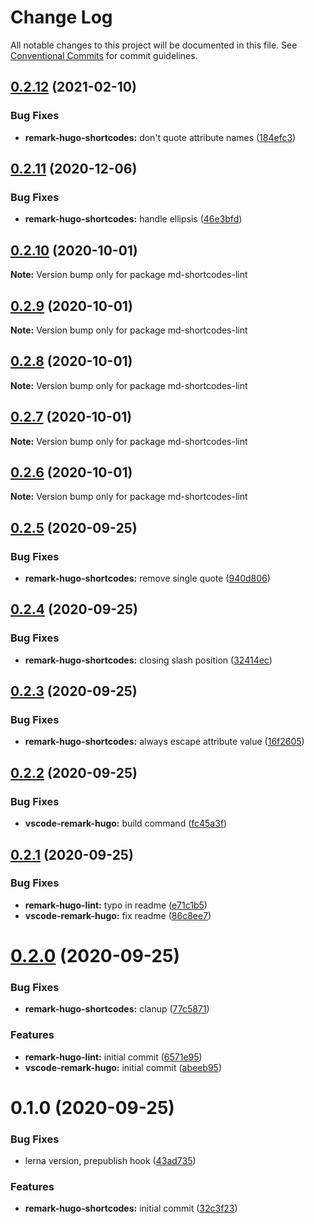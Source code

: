 # Change Log

All notable changes to this project will be documented in this file.
See [Conventional Commits](https://conventionalcommits.org) for commit guidelines.

## [0.2.12](https://github.com/HitkoDev/md-shortcodes-lint/compare/v0.2.11...v0.2.12) (2021-02-10)


### Bug Fixes

* **remark-hugo-shortcodes:** don't quote attribute names ([184efc3](https://github.com/HitkoDev/md-shortcodes-lint/commit/184efc348d9680860d8d3e53f4d8ffd1a5093a40))






## [0.2.11](https://github.com/HitkoDev/md-shortcodes-lint/compare/v0.2.10...v0.2.11) (2020-12-06)


### Bug Fixes

* **remark-hugo-shortcodes:** handle ellipsis ([46e3bfd](https://github.com/HitkoDev/md-shortcodes-lint/commit/46e3bfd2b265e84adc7474dfc7858e235da123a9))





## [0.2.10](https://github.com/HitkoDev/md-shortcodes-lint/compare/v0.2.9...v0.2.10) (2020-10-01)

**Note:** Version bump only for package md-shortcodes-lint





## [0.2.9](https://github.com/HitkoDev/md-shortcodes-lint/compare/v0.2.8...v0.2.9) (2020-10-01)

**Note:** Version bump only for package md-shortcodes-lint





## [0.2.8](https://github.com/HitkoDev/md-shortcodes-lint/compare/v0.2.7...v0.2.8) (2020-10-01)

**Note:** Version bump only for package md-shortcodes-lint





## [0.2.7](https://github.com/HitkoDev/md-shortcodes-lint/compare/v0.2.6...v0.2.7) (2020-10-01)

**Note:** Version bump only for package md-shortcodes-lint





## [0.2.6](https://github.com/HitkoDev/md-shortcodes-lint/compare/v0.2.5...v0.2.6) (2020-10-01)

**Note:** Version bump only for package md-shortcodes-lint





## [0.2.5](https://github.com/HitkoDev/md-shortcodes-lint/compare/v0.2.4...v0.2.5) (2020-09-25)


### Bug Fixes

* **remark-hugo-shortcodes:** remove single quote ([940d806](https://github.com/HitkoDev/md-shortcodes-lint/commit/940d8065d0bdd5537c0773ee34aaad3b7f6ceb13))





## [0.2.4](https://github.com/HitkoDev/md-shortcodes-lint/compare/v0.2.3...v0.2.4) (2020-09-25)


### Bug Fixes

* **remark-hugo-shortcodes:** closing slash position ([32414ec](https://github.com/HitkoDev/md-shortcodes-lint/commit/32414ec03b9dbd57fe572761990128241247d7f8))





## [0.2.3](https://github.com/HitkoDev/md-shortcodes-lint/compare/v0.2.2...v0.2.3) (2020-09-25)


### Bug Fixes

* **remark-hugo-shortcodes:** always escape attribute value ([16f2605](https://github.com/HitkoDev/md-shortcodes-lint/commit/16f260512649e49f52aa634485fbb6bf3dfdbabc))





## [0.2.2](https://github.com/HitkoDev/md-shortcodes-lint/compare/v0.2.1...v0.2.2) (2020-09-25)


### Bug Fixes

* **vscode-remark-hugo:** build command ([fc45a3f](https://github.com/HitkoDev/md-shortcodes-lint/commit/fc45a3f9ce2dd1bbf29f36c425accc562936b958))





## [0.2.1](https://github.com/HitkoDev/md-shortcodes-lint/compare/v0.2.0...v0.2.1) (2020-09-25)


### Bug Fixes

* **remark-hugo-lint:** typo in readme ([e71c1b5](https://github.com/HitkoDev/md-shortcodes-lint/commit/e71c1b58c42021bbc7c748dd91a99c9dff194b89))
* **vscode-remark-hugo:** fix readme ([86c8ee7](https://github.com/HitkoDev/md-shortcodes-lint/commit/86c8ee7dd7f0f5350574f7e508470ea6a00acbce))





# [0.2.0](https://github.com/HitkoDev/md-shortcodes-lint/compare/v0.1.0...v0.2.0) (2020-09-25)


### Bug Fixes

* **remark-hugo-shortcodes:** clanup ([77c5871](https://github.com/HitkoDev/md-shortcodes-lint/commit/77c587138311699942dffdaad87364344e322b49))


### Features

* **remark-hugo-lint:** initial commit ([6571e95](https://github.com/HitkoDev/md-shortcodes-lint/commit/6571e9593245d4a7e9c121afab858bcc005fe6d5))
* **vscode-remark-hugo:** initial commit ([abeeb95](https://github.com/HitkoDev/md-shortcodes-lint/commit/abeeb956ce3ba534e0b77e0a89433749bbd8c4f5))





# 0.1.0 (2020-09-25)


### Bug Fixes

* lerna version, prepublish hook ([43ad735](https://github.com/HitkoDev/md-shortcodes-lint/commit/43ad7356dd667427f5bd13476a20d05a8a0593dc))


### Features

* **remark-hugo-shortcodes:** initial commit ([32c3f23](https://github.com/HitkoDev/md-shortcodes-lint/commit/32c3f235ba5d7d25e9c58a28af68eed5af1d75ac))
